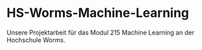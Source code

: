 # HS-Worms-Machine-Learning
Unsere Projektarbeit für das Modul 215 Machine Learning an der Hochschule Worms.
